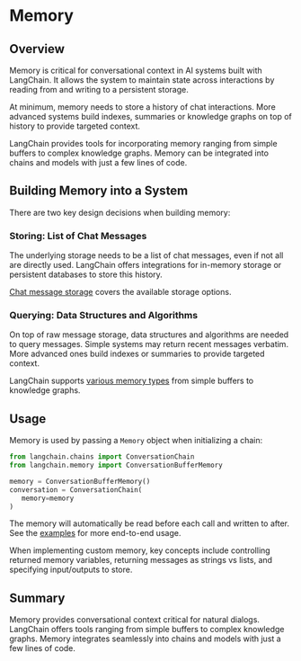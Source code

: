 

# Memory

## Overview

Memory is critical for conversational context in AI systems built with LangChain. It allows the system to maintain state across interactions by reading from and writing to a persistent storage. 

At minimum, memory needs to store a history of chat interactions. More advanced systems build indexes, summaries or knowledge graphs on top of history to provide targeted context.

LangChain provides tools for incorporating memory ranging from simple buffers to complex knowledge graphs. Memory can be integrated into chains and models with just a few lines of code.

## Building Memory into a System

There are two key design decisions when building memory:

### Storing: List of Chat Messages

The underlying storage needs to be a list of chat messages, even if not all are directly used. LangChain offers integrations for in-memory storage or persistent databases to store this history.

[Chat message storage](/docs/modules/memory/chat_messages) covers the available storage options.

### Querying: Data Structures and Algorithms 

On top of raw message storage, data structures and algorithms are needed to query messages. Simple systems may return recent messages verbatim. More advanced ones build indexes or summaries to provide targeted context. 

LangChain supports [various memory types](/docs/modules/memory/types) from simple buffers to knowledge graphs.

## Usage

Memory is used by passing a `Memory` object when initializing a chain:

```python
from langchain.chains import ConversationChain
from langchain.memory import ConversationBufferMemory

memory = ConversationBufferMemory()
conversation = ConversationChain(
   memory=memory
) 
```

The memory will automatically be read before each call and written to after. See the [examples](/docs/examples/memory) for more end-to-end usage.

When implementing custom memory, key concepts include controlling returned memory variables, returning messages as strings vs lists, and specifying input/outputs to store.

## Summary

Memory provides conversational context critical for natural dialogs. LangChain offers tools ranging from simple buffers to complex knowledge graphs. Memory integrates seamlessly into chains and models with just a few lines of code.

